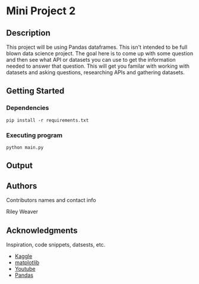 # Mini Project 2


## Description

This project will be using Pandas dataframes. This isn't intended to be full blown data science project. 
The goal here is to come up with some question and then see what API or datasets you can use to get the information needed to answer that question.
This will get you familar with working with datasets and asking questions, researching APIs and gathering datasets.

## Getting Started

### Dependencies

```
pip install -r requirements.txt
```

### Executing program

```
python main.py
```

## Output

 

## Authors

Contributors names and contact info

Riley Weaver


## Acknowledgments

Inspiration, code snippets, datsests, etc.
* [Kaggle](https://www.kaggle.com/datasets/arnabchaki/popular-video-games-1980-2023)
* [matplotlib](https://matplotlib.org/stable/tutorials/pyplot.html)
* [Youtube](https://www.youtube.com/watch?v=urdd8dIV97U)
* [Pandas](https://pandas.pydata.org/pandas-docs/stable/getting_started/intro_tutorials/04_plotting.html)